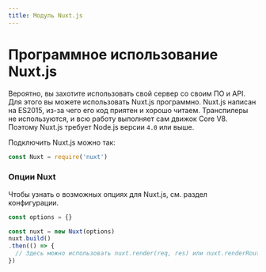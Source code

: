 ```yaml
---
title: Модуль Nuxt.js
---
```


# Программное использование Nuxt.js

Вероятно, вы захотите использовать свой сервер со своим ПО и API. Для этого вы можете использовать Nuxt.js программно.
Nuxt.js написан на ES2015, из-за чего его код приятен и хорошо читаем. Транспилеры не используются, и всю работу выполняет сам движок Core V8. Поэтому Nuxt.js требует Node.js версии `4.0` или выше.

Подключить Nuxt.js можно так:
```js
const Nuxt = require('nuxt')
```

### Опции Nuxt

Чтобы узнать о возможных опциях для Nuxt.js, см. раздел конфигурации.
```js
const options = {}

const nuxt = new Nuxt(options)
nuxt.build()
.then(() => {
  // Здесь можно использовать nuxt.render(req, res) или nuxt.renderRoute(route, context)
})
```
